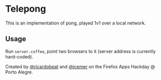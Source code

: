Telepong
========

This is an implementation of pong, played 1v1 over a local network.
    
## Usage

Run `server.coffee`, point two browsers to it (server address is currently hard-coded).

Created by [@ricardobeat](http://twitter.com/ricardobeat) and [@jcemer](http://twitter.com/jcemer) on the Firefox Apps Hackday @ Porto Alegre.
